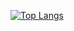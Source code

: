 [![Top Langs](https://github-readme-stats.vercel.app/api/top-langs/?username=kk-umetsu
)](https://github.com/anuraghazra/github-readme-stats)

<!--
**kk-umetsu/kk-umetsu** is a ✨ _special_ ✨ repository because its `README.md` (this file) appears on your GitHub profile.

Here are some ideas to get you started:

- 🔭 I’m currently working on ...
- 🌱 I’m currently learning ...
- 👯 I’m looking to collaborate on ...
- 🤔 I’m looking for help with ...
- 💬 Ask me about ...
- 📫 How to reach me: ...
- 😄 Pronouns: ...
- ⚡ Fun fact: ...
-->

